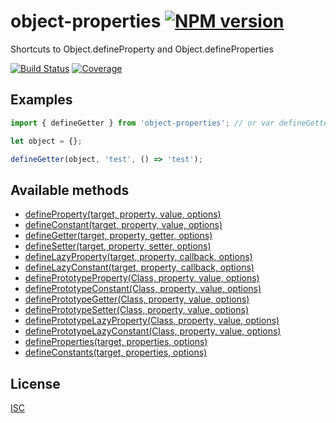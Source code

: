 # object-properties [![NPM version][npm-image]][npm-url]

Shortcuts to Object.defineProperty and Object.defineProperties

[![Build Status][build-status-image]][build-status-url] [![Coverage][coverage-image]][coverage-url]

## Examples

```js
import { defineGetter } from 'object-properties'; // or var defineGetter = require('object-properties').defineGetter;

let object = {};

defineGetter(object, 'test', () => 'test');
```

## Available methods

- [defineProperty(target, property, value, options)](http://christophehurpeau.github.io/object-properties/docs/function/index.html#static-function-defineProperty)
- [defineConstant(target, property, value, options)](http://christophehurpeau.github.io/object-properties/docs/function/index.html#static-function-defineConstant)
- [defineGetter(target, property, getter, options)](http://christophehurpeau.github.io/object-properties/docs/function/index.html#static-function-defineGetter)
- [defineSetter(target, property, setter, options)](http://christophehurpeau.github.io/object-properties/docs/function/index.html#static-function-defineSetter)
- [defineLazyProperty(target, property, callback, options)](http://christophehurpeau.github.io/object-properties/docs/function/index.html#static-function-defineLazyProperty)
- [defineLazyConstant(target, property, callback, options)](http://christophehurpeau.github.io/object-properties/docs/function/index.html#static-function-defineLazyConstant)
- [definePrototypeProperty(Class, property, value, options)](http://christophehurpeau.github.io/object-properties/docs/function/index.html#static-function-definePrototypeProperty)
- [definePrototypeConstant(Class, property, value, options)](http://christophehurpeau.github.io/object-properties/docs/function/index.html#static-function-definePrototypeConstant)
- [definePrototypeGetter(Class, property, value, options)](http://christophehurpeau.github.io/object-properties/docs/function/index.html#static-function-definePrototypeGetter)
- [definePrototypeSetter(Class, property, value, options)](http://christophehurpeau.github.io/object-properties/docs/function/index.html#static-function-definePrototypeSetter)
- [definePrototypeLazyProperty(Class, property, value, options)](http://christophehurpeau.github.io/object-properties/docs/function/index.html#static-function-definePrototypeLazyProperty)
- [definePrototypeLazyConstant(Class, property, value, options)](http://christophehurpeau.github.io/object-properties/docs/function/index.html#static-function-definePrototypeLazyConstant)
- [defineProperties(target, properties, options)](http://christophehurpeau.github.io/object-properties/docs/function/index.html#static-function-defineProperties)
- [defineConstants(target, properties, options)](http://christophehurpeau.github.io/object-properties/docs/function/index.html#static-function-defineConstants)

## License

[ISC](https://github.com/christophehurpeau/object-properties/blob/master/LICENSE)


[npm-image]: https://img.shields.io/npm/v/object-properties.svg?style=flat-square
[npm-url]: https://npmjs.org/package/object-properties
[build-status-image]: https://img.shields.io/circleci/project/christophehurpeau/object-properties/master.svg?style=flat-square
[build-status-url]: https://circleci.com/gh/christophehurpeau/object-properties
[coverage-image]: https://img.shields.io/coveralls/christophehurpeau/object-properties/master.svg?style=flat-square
[coverage-url]: http://christophehurpeau.github.io/object-properties/coverage/lcov-report/
